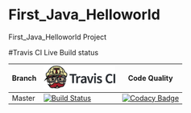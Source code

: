 # First_Java_Helloworld
First_Java_Helloworld Project

#Travis CI Live Build status

Branch|[![Travis CI logo](TravisCI.png)](https://travis-ci.org)|Code Quality
---|---|---
Master|[![Build Status](https://travis-ci.org/hemanth22/First_Java_Helloworld.svg?branch=master)](https://travis-ci.org/hemanth22/First_Java_Helloworld)|[![Codacy Badge](https://api.codacy.com/project/badge/Grade/287e937727ee4c8a84125abcb653a054)](https://www.codacy.com/app/hemanth22hemu/First_Java_Helloworld?utm_source=github.com&amp;utm_medium=referral&amp;utm_content=hemanth22/First_Java_Helloworld&amp;utm_campaign=Badge_Grade)
